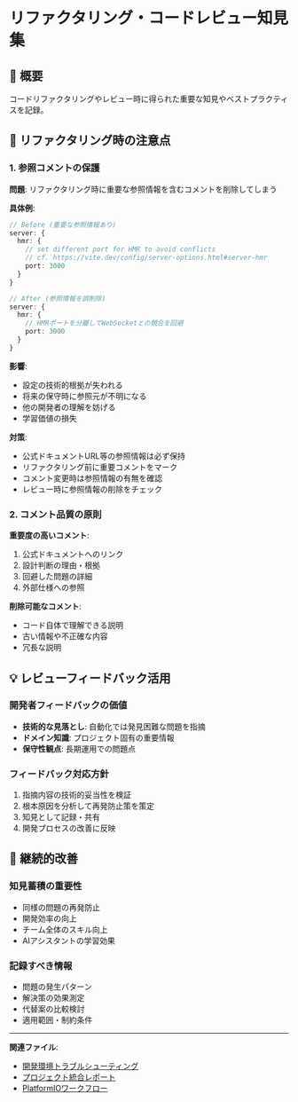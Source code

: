 # リファクタリング・コードレビュー知見集

## 📝 概要

コードリファクタリングやレビュー時に得られた重要な知見やベストプラクティスを記録。

## 🔧 リファクタリング時の注意点

### 1. 参照コメントの保護

**問題**: リファクタリング時に重要な参照情報を含むコメントを削除してしまう

**具体例**:
```typescript
// Before (重要な参照情報あり)
server: {
  hmr: {
    // set different port for HMR to avoid conflicts
    // cf. https://vite.dev/config/server-options.html#server-hmr
    port: 3000
  }
}

// After (参照情報を誤削除)
server: {
  hmr: {
    // HMRポートを分離してWebSocketとの競合を回避
    port: 3000
  }
}
```

**影響**:
- 設定の技術的根拠が失われる
- 将来の保守時に参照元が不明になる
- 他の開発者の理解を妨げる
- 学習価値の損失

**対策**:
- 公式ドキュメントURL等の参照情報は必ず保持
- リファクタリング前に重要コメントをマーク
- コメント変更時は参照情報の有無を確認
- レビュー時に参照情報の削除をチェック

### 2. コメント品質の原則

**重要度の高いコメント**:
1. 公式ドキュメントへのリンク
2. 設計判断の理由・根拠
3. 回避した問題の詳細
4. 外部仕様への参照

**削除可能なコメント**:
- コード自体で理解できる説明
- 古い情報や不正確な内容
- 冗長な説明

## 💡 レビューフィードバック活用

### 開発者フィードバックの価値
- **技術的な見落とし**: 自動化では発見困難な問題を指摘
- **ドメイン知識**: プロジェクト固有の重要情報
- **保守性観点**: 長期運用での問題点

### フィードバック対応方針
1. 指摘内容の技術的妥当性を検証
2. 根本原因を分析して再発防止策を策定
3. 知見として記録・共有
4. 開発プロセスの改善に反映

## 🔄 継続的改善

### 知見蓄積の重要性
- 同様の問題の再発防止
- 開発効率の向上
- チーム全体のスキル向上
- AIアシスタントの学習効果

### 記録すべき情報
- 問題の発生パターン
- 解決策の効果測定
- 代替案の比較検討
- 適用範囲・制約条件

---

**関連ファイル**:
- [開発環境トラブルシューティング](./troubleshooting.md)
- [プロジェクト統合レポート](./project-integration-report.md)
- [PlatformIOワークフロー](./platformio-workflow.md)

